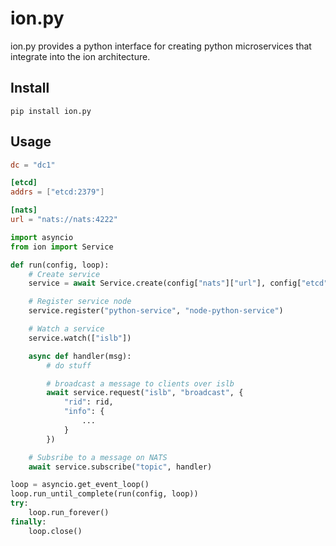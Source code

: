 # ion.py

ion.py provides a python interface for creating python microservices that integrate into the ion architecture.

## Install

```
pip install ion.py
```

## Usage

```toml
dc = "dc1"

[etcd]
addrs = ["etcd:2379"]

[nats]
url = "nats://nats:4222"
```

```python
import asyncio
from ion import Service

def run(config, loop):
    # Create service
    service = await Service.create(config["nats"]["url"], config["etcd"]["addrs"], config["dc"], loop=loop)

    # Register service node
    service.register("python-service", "node-python-service")

    # Watch a service
    service.watch(["islb"])

    async def handler(msg):
        # do stuff

        # broadcast a message to clients over islb
        await service.request("islb", "broadcast", {
            "rid": rid,
            "info": {
                ...
            }
        })

    # Subsribe to a message on NATS
    await service.subscribe("topic", handler)

loop = asyncio.get_event_loop()
loop.run_until_complete(run(config, loop))
try:
    loop.run_forever()
finally:
    loop.close()
```

